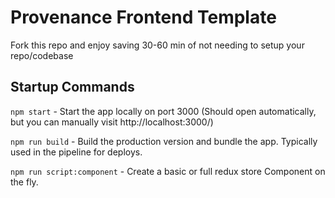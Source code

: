 # Provenance Frontend Template
Fork this repo and enjoy saving 30-60 min of not needing to setup your repo/codebase

## Startup Commands
  `npm start` - Start the app locally on port 3000 (Should open automatically, but you can manually visit http://localhost:3000/)

  `npm run build` - Build the production version and bundle the app.  Typically used in the pipeline for deploys.

  `npm run script:component` - Create a basic or full redux store Component on the fly.